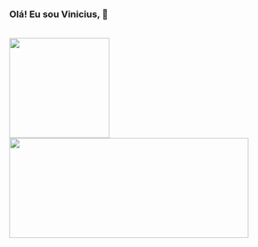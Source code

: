 ###  Olá! Eu sou Vinicius, 👋

<br/>

<div>
  <a href="https://github.com/augvinicius">
  <img height= "180em" src="https://github-readme-stats.vercel.app/api?username=augvinicius&show_icons=true&theme=onedark&count_private=true" /> 
  <img height= "180em" width= "430px" src="https://github-readme-stats.vercel.app/api/top-langs/?username=augvinicius&layout=compact&theme=onedark" />
</div>
